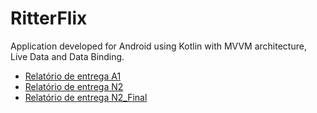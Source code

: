 # RitterFlix

Application developed for Android using Kotlin with MVVM architecture, Live Data and Data Binding.

- [Relatório de entrega A1](/Relatorio1.md)   
- [Relatório de entrega N2](/Relatorio2.md)   
- [Relatório de entrega N2_Final](/Relatorio3.md)   
